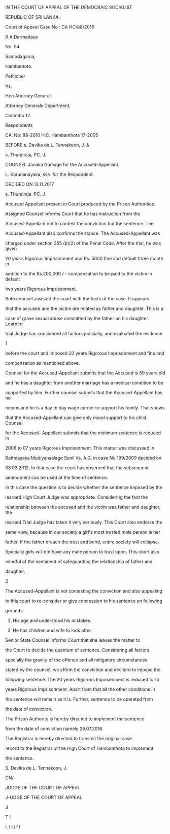 IN THE COURT OF APPEAL OF THE DEMOCRAIC SOCIALIST

REPUBLIC OF SRI LANKA.

Court of Appeal Case No : CA HC/88/2016

R.A.Darmadasa

No. 54

Samodagama,

Hambantota.

Petitioner

Vs.

Hon Attorney General.

Attorney Generals Department,

Colombo 12.

Respondents

CA. No: 88-2016 H.C. Hambanthota 17-2005

BEFORE s. Devika de L. Tennekoon, J. &

s. Thurairaja, PC. J.

COUNSEL Janaka Gamage for the Accused-Appellant.

L. Karunanayaka, sse. for the Respondent.

DECIDED ON 13.11.2017

s. Thurairaja. PC. J.

Accused Appellant present in Court produced by the Prison Authorities.

Assigned Counsel informs Court that he has instruction from the

Accused-Appellant not to contest the conviction but the sentence. The

Accused-Appellant also confirms the stance. The Accused-Appellant was

charged under section 355 (b)(2) of the Penal Code. After the trial, he was given

20 years Rigorous Imprisonment and Rs. 5000 fine and default three month in

addition to the Rs.200,000 / - compensation to be paid to the victim in default

two years Rigorous Imprisonment.

Both counsel assisted the court with the facts of the case. It appears

that the accused and the victim are related as father and daughter. This is a

case of grave sexual abuse committed by the father on his daughter. Learned

trial Judge has considered all factors judicially, and evaluated the evidence

1

before the court and imposed 20 years Rigorous Imprisonment and fine and

compensation as mentioned above.

Counsel for the Accused-Appellant submits that the Accused is 59 years old

and he has a daughter from another marriage has a medical condition to be

supported by him. Further counsel submits that the Accused-Appellant has no

means and he is a day to day wage earner to support his family. That shows

that the Accused-Appellant can give only moral support to his child. Counsel

for the Accused- Appellant submits that the minimum sentence is reduced in

2006 to 07 years Rigorous Imprisonment. This matter was discussed in

Rathnayaka Mudiyanselage Sunil Vs. A.G. in case No 199/2009 decided on

08.03.2012. In that case the court has observed that the subsequent

amendment can be used at the time of sentence.

In this case the question is to decide whether the sentence imposed by the

learned High Court Judge was appropriate. Considering the fact the

relationship between the accused and the victim was father and daughter, the

learned Trial Judge has taken it very seriously. This Court also endorse the

same view, because in our society a girl's most trusted male person is her

father. If the father breach the trust and bond, entire society will collapse.

Specially girls will not have any male person to trust upon. This court also

mindful of the sentiment of safeguarding the relationship of father and

daughter.

2

The Accused-Appellant is not contesting the conviction and also appealing

to this court to re-consider or give concession to his sentence on following

grounds.

1. His age and understood his mistakes.

2. He has children and wife to look after.

Senior State Counsel informs Court that she leaves the matter to

the Court to decide the quantum of sentence. Considering all factors

specially the gravity of the offence and all mitigatory circumstances

stated by the counsel, we affirm the conviction and decided to impose the

following sentence. The 20 years Rigorous Imprisonment is reduced to 15

years Rigorous Imprisonment. Apart from that all the other conditions in

the sentence will remain as it is. Further, sentence to be operated from

the date of conviction.

The Prison Authority is hereby directed to implement the sentence

from the date of conviction namely 26.07.2016.

The Registrar is hereby directed to transmit the original case

record to the Registrar of the High Court of Hambanthota to implement

the sentence.

S. Devika de L. Tennekoon, J.

CN/-

JUDGE OF THE COURT OF APPEAL

J-UDGE OF THE COURT OF APPEAL

3

T !

I. I I i f l
